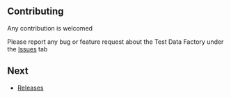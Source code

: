 ## Contributing

Any contribution is welcomed  

Please report any bug or feature request about the Test Data Factory under the [Issues](https://github.com/benahm/TDF/issues) tab


## Next

* [Releases](https://github.com/benahm/TDF/releases)
